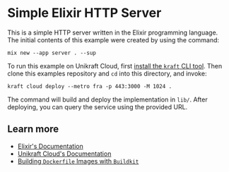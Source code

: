 # Simple Elixir HTTP Server

This is a simple HTTP server written in the Elixir programming language.
The initial contents of this example were created by using the command:

```console
mix new --app server . --sup
```

To run this example on Unikraft Cloud, first [install the `kraft` CLI tool](https://unikraft.org/docs/cli).
Then clone this examples repository and `cd` into this directory, and invoke:

```console
kraft cloud deploy --metro fra -p 443:3000 -M 1024 .
```

The command will build and deploy the implementation in `lib/`.
After deploying, you can query the service using the provided URL.

## Learn more

- [Elixir's Documentation](https://elixir-lang.org/docs.html)
- [Unikraft Cloud's Documentation](https://unikraft.cloud/docs/)
- [Building `Dockerfile` Images with `Buildkit`](https://unikraft.org/guides/building-dockerfile-images-with-buildkit)
